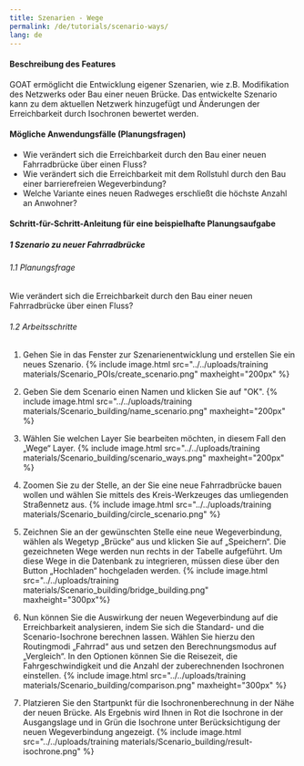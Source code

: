 ```yaml
---
title: Szenarien - Wege
permalink: /de/tutorials/scenario-ways/
lang: de
---
```


#### Beschreibung des Features
GOAT ermöglicht die Entwicklung eigener Szenarien, wie z.B. Modifikation des Netzwerks oder Bau einer neuen Brücke. Das entwickelte Szenario kann zu dem aktuellen Netzwerk hinzugefügt und Änderungen der Erreichbarkeit durch Isochronen bewertet werden. 

#### Mögliche Anwendungsfälle (Planungsfragen)
- Wie verändert sich die Erreichbarkeit durch den Bau einer neuen Fahrradbrücke über einen Fluss?
- Wie verändert sich die Erreichbarkeit mit dem Rollstuhl durch den Bau einer barrierefreien Wegeverbindung? 
- Welche Variante eines neuen Radweges erschließt die höchste Anzahl an Anwohner?


#### Schritt-für-Schritt-Anleitung für eine beispielhafte Planungsaufgabe
##### 1 Szenario zu neuer Fahrradbrücke
###### 1.1 Planungsfrage
Wie verändert sich die Erreichbarkeit durch den Bau einer neuen Fahrradbrücke über einen Fluss? 
###### 1.2 Arbeitsschritte
1. Gehen Sie in das Fenster zur Szenarienentwicklung und erstellen Sie ein neues Szenario.  {% include image.html src="../../uploads/training materials/Scenario_POIs/create_scenario.png" maxheight="200px" %} 

2. Geben Sie dem Scenario einen Namen und klicken Sie auf "OK".  {% include image.html src="../../uploads/training materials/Scenario_building/name_scenario.png" maxheight="200px" %}

3. Wählen Sie welchen Layer Sie bearbeiten möchten, in diesem Fall den „Wege“ Layer.  {% include image.html src="../../uploads/training materials/Scenario_building/scenario_ways.png" maxheight="200px" %}


4. Zoomen Sie zu der Stelle, an der Sie eine neue Fahrradbrücke bauen wollen und wählen Sie mittels des Kreis-Werkzeuges das umliegenden Straßennetz aus.  {% include image.html src="../../uploads/training materials/Scenario_building/circle_scenario.png" %}

5. Zeichnen Sie an der gewünschten Stelle eine neue Wegeverbindung, wählen als Wegetyp „Brücke“ aus und klicken Sie auf „Speichern“. Die gezeichneten Wege werden nun rechts in der Tabelle aufgeführt. Um diese Wege in die Datenbank zu integrieren, müssen diese über den Button „Hochladen“ hochgeladen werden.  {% include image.html src="../../uploads/training materials/Scenario_building/bridge_building.png" maxheight="300px"%}

6. Nun können Sie die Auswirkung der neuen Wegeverbindung auf die Erreichbarkeit analysieren, indem Sie sich die Standard- und die Scenario-Isochrone berechnen lassen. Wählen Sie hierzu den Routingmodi „Fahrrad“ aus und setzen den Berechnungsmodus auf „Vergleich“. In den Optionen können Sie die Reisezeit, die Fahrgeschwindigkeit und die Anzahl der zuberechnenden Isochronen einstellen.  {% include image.html src="../../uploads/training materials/Scenario_building/comparison.png" maxheight="300px" %}

7. Platzieren Sie den Startpunkt für die Isochronenberechnung in der Nähe der neuen Brücke. Als Ergebnis wird Ihnen in Rot die Isochrone in der Ausgangslage und in Grün die Isochrone unter Berücksichtigung der neuen Wegeverbindung angezeigt.  {% include image.html src="../../uploads/training materials/Scenario_building/result-isochrone.png" %}

